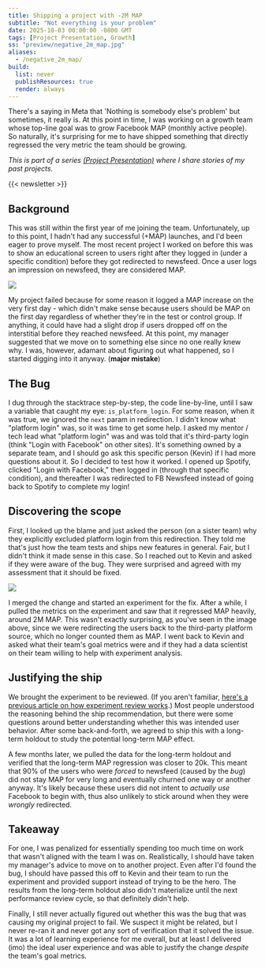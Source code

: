 ```yaml
---
title: Shipping a project with -2M MAP
subtitle: "Not everything is your problem"
date: 2025-10-03 00:00:00 -0800 GMT
tags: [Project Presentation, Growth]
ss: "preview/negative_2m_map.jpg"
aliases:
  - /negative_2m_map/
build:
  list: never
  publishResources: true
  render: always
---
```


There's a saying in Meta that 'Nothing is somebody else's problem' but sometimes, it really is. At this point in time, I was working on a growth team whose top-line goal was to grow Facebook MAP (monthly active people). So naturally, it's surprising for me to have shipped something that directly regressed the very metric the team should be growing.

_This is part of a series [(Project Presentation)](/blog/project-presentation/) where I share stories of my past projects._

{{< newsletter >}}

## Background

This was still within the first year of me joining the team. Unfortunately, up to this point, I hadn't had any successful (+MAP) launches, and I'd been eager to prove myself. The most recent project I worked on before this was to show an educational screen to users right after they logged in (under a specific condition) before they got redirected to newsfeed. Once a user logs an impression on newsfeed, they are considered MAP.

![](/blog/img/negative_2m_map_1.png)

My project failed because for some reason it logged a MAP increase on the very first day - which didn't make sense because users should be MAP on the first day regardless of whether they're in the test or control group. If anything, it could have had a slight drop if users dropped off on the interstitial before they reached newsfeed. At this point, my manager suggested that we move on to something else since no one really knew why. I was, however, adamant about figuring out what happened, so I started digging into it anyway. (**major mistake**)

## The Bug

I dug through the stacktrace step-by-step, the code line-by-line, until I saw a variable that caught my eye: `is_platform_login`. For some reason, when it was true, we ignored the `next` param in redirection. I didn't know what "platform login" was, so it was time to get some help. I asked my mentor / tech lead what "platform login" was and was told that it's third-party login (think "Login with Facebook" on other sites). It's something owned by a separate team, and I should go ask this specific person (Kevin) if I had more questions about it. So I decided to test how it worked. I opened up Spotify, clicked "Login with Facebook," then logged in (through that specific condition), and thereafter I was redirected to FB Newsfeed instead of going back to Spotify to complete my login!

## Discovering the scope

First, I looked up the blame and just asked the person (on a sister team) why they explicitly excluded platform login from this redirection. They told me that's just how the team tests and ships new features in general. Fair, but I didn't think it made sense in this case. So I reached out to Kevin and asked if they were aware of the bug. They were surprised and agreed with my assessment that it should be fixed.

![](/blog/img/negative_2m_map_2.png)

I merged the change and started an experiment for the fix. After a while, I pulled the metrics on the experiment and saw that it regressed MAP heavily, around 2M MAP. This wasn't exactly surprising, as you've seen in the image above, since we were redirecting the users back to the third-party platform source, which no longer counted them as MAP. I went back to Kevin and asked what their team's goal metrics were and if they had a data scientist on their team willing to help with experiment analysis.

## Justifying the ship

We brought the experiment to be reviewed. (If you aren't familiar, [here's a previous article on how experiment review works](/blog/2025-06-27-experiment-review-process/).) Most people understood the reasoning behind the ship recommendation, but there were some questions around better understanding whether this was intended user behavior. After some back-and-forth, we agreed to ship this with a long-term holdout to study the potential long-term MAP effect.

A few months later, we pulled the data for the long-term holdout and verified that the long-term MAP regression was closer to 20k. This meant that 90% of the users who were _forced_ to newsfeed (caused by the _bug_) did not stay MAP for very long and eventually churned one way or another anyway. It's likely because these users did not intent to _actually use_ Facebook to begin with, thus also unlikely to stick around when they were _wrongly_ redirected.

## Takeaway

For one, I was penalized for essentially spending too much time on work that wasn't aligned with the team I was on. Realistically, I should have taken my manager's advice to move on to another project. Even after I'd found the bug, I should have passed this off to Kevin and their team to run the experiment and provided support instead of trying to be the hero. The results from the long-term holdout also didn't materialize until the next performance review cycle, so that definitely didn't help.

Finally, I still never actually figured out whether this was the bug that was causing my original project to fail. We suspect it might be related, but I never re-ran it and never got any sort of verification that it solved the issue. It was a lot of learning experience for me overall, but at least I delivered (imo) the ideal user experience and was able to justify the change _despite_ the team's goal metrics.